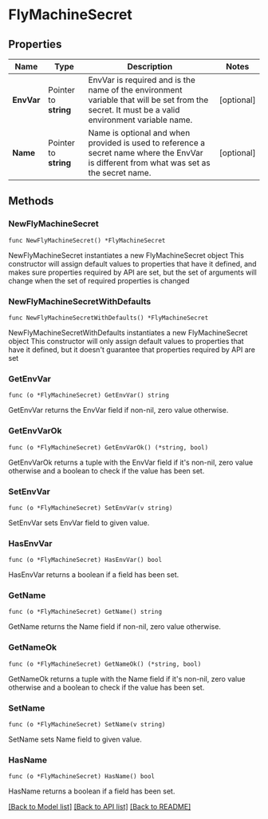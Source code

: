# FlyMachineSecret

## Properties

Name | Type | Description | Notes
------------ | ------------- | ------------- | -------------
**EnvVar** | Pointer to **string** | EnvVar is required and is the name of the environment variable that will be set from the secret. It must be a valid environment variable name. | [optional] 
**Name** | Pointer to **string** | Name is optional and when provided is used to reference a secret name where the EnvVar is different from what was set as the secret name. | [optional] 

## Methods

### NewFlyMachineSecret

`func NewFlyMachineSecret() *FlyMachineSecret`

NewFlyMachineSecret instantiates a new FlyMachineSecret object
This constructor will assign default values to properties that have it defined,
and makes sure properties required by API are set, but the set of arguments
will change when the set of required properties is changed

### NewFlyMachineSecretWithDefaults

`func NewFlyMachineSecretWithDefaults() *FlyMachineSecret`

NewFlyMachineSecretWithDefaults instantiates a new FlyMachineSecret object
This constructor will only assign default values to properties that have it defined,
but it doesn't guarantee that properties required by API are set

### GetEnvVar

`func (o *FlyMachineSecret) GetEnvVar() string`

GetEnvVar returns the EnvVar field if non-nil, zero value otherwise.

### GetEnvVarOk

`func (o *FlyMachineSecret) GetEnvVarOk() (*string, bool)`

GetEnvVarOk returns a tuple with the EnvVar field if it's non-nil, zero value otherwise
and a boolean to check if the value has been set.

### SetEnvVar

`func (o *FlyMachineSecret) SetEnvVar(v string)`

SetEnvVar sets EnvVar field to given value.

### HasEnvVar

`func (o *FlyMachineSecret) HasEnvVar() bool`

HasEnvVar returns a boolean if a field has been set.

### GetName

`func (o *FlyMachineSecret) GetName() string`

GetName returns the Name field if non-nil, zero value otherwise.

### GetNameOk

`func (o *FlyMachineSecret) GetNameOk() (*string, bool)`

GetNameOk returns a tuple with the Name field if it's non-nil, zero value otherwise
and a boolean to check if the value has been set.

### SetName

`func (o *FlyMachineSecret) SetName(v string)`

SetName sets Name field to given value.

### HasName

`func (o *FlyMachineSecret) HasName() bool`

HasName returns a boolean if a field has been set.


[[Back to Model list]](../README.md#documentation-for-models) [[Back to API list]](../README.md#documentation-for-api-endpoints) [[Back to README]](../README.md)


